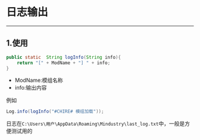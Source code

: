 # 日志输出
***
## 1.使用
```java 
public static  String logInfo(String info){
    return "[" + ModName + "] " + info;
}
```
* ModName:模组名称
* info:输出内容

例如
```java 
Log.info(logInfo("#CHIRE# 模组加载"));
```

日志在```C:\Users\用户\AppData\Roaming\Mindustry\last_log.txt```中，一般是方便测试用的